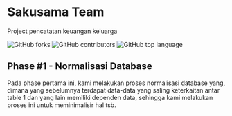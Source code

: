# Sakusama Team
Project pencatatan keuangan keluarga 

![GitHub forks](https://img.shields.io/github/forks/septiadiassep/sakusama.svg) ![GitHub contributors](https://img.shields.io/github/contributors/septiadiassep/sakusama.svg) ![GitHub top language](https://img.shields.io/github/languages/top/septiadiassep/sakusama.svg)

## Phase #1 - Normalisasi Database
Pada phase pertama ini, kami melakukan proses normalisasi database yang, dimana yang sebelumnya terdapat data-data yang saling keterkaitan antar table 1 dan yang lain memiliki dependen data, sehingga kami melakukan proses ini untuk meminimalisir hal tsb.